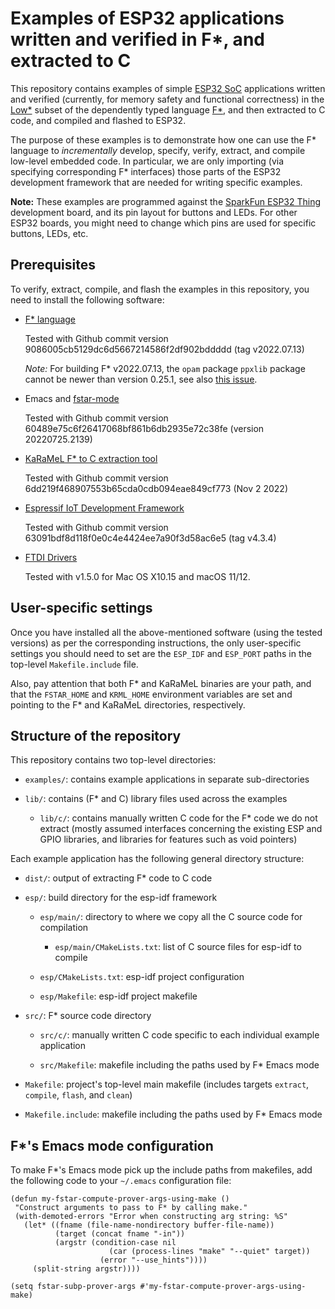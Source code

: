 # Examples of ESP32 applications written and verified in F\*, and extracted to C

This repository contains examples of simple [ESP32
SoC](https://www.espressif.com/en/products/socs/esp32) applications
written and verified (currently, for memory safety and functional
correctness) in the [Low*](http://dx.doi.org/10.1145/3110261) subset
of the dependently typed language [F\*](http://fstar-lang.org), and
then extracted to C code, and compiled and flashed to ESP32.

The purpose of these examples is to demonstrate how one can use the
F\* language to *incrementally* develop, specify, verify, extract, and
compile low-level embedded code. In particular, we are only importing
(via specifying corresponding F\* interfaces) those parts of the ESP32
development framework that are needed for writing specific examples.

**Note:** These examples are programmed against the [SparkFun ESP32
Thing](https://www.sparkfun.com/products/13907) development board, and
its pin layout for buttons and LEDs. For other ESP32 boards, you might
need to change which pins are used for specific buttons, LEDs, etc.

## Prerequisites

To verify, extract, compile, and flash the examples in this
repository, you need to install the following software:

* [F\* language](https://github.com/FStarLang/FStar)

  Tested with Github commit version 9086005cb5129dc6d5667214586f2df902bddddd (tag v2022.07.13)
  
  *Note:* For building F\* v2022.07.13, the `opam` package `ppxlib`
  package cannot be newer than version 0.25.1, see also [this
  issue](https://github.com/FStarLang/FStar/issues/2681).

* Emacs and [fstar-mode](https://github.com/FStarLang/fstar-mode.el)

  Tested with Github commit version 60489e75c6f26417068bf861b6db2935e72c38fe (version 20220725.2139)

* [KaRaMeL F\* to C extraction tool](https://github.com/FStarLang/karamel)

  Tested with Github commit version 6dd219f468907553b65cda0cdb094eae849cf773 (Nov 2 2022)

* [Espressif IoT Development Framework](https://github.com/espressif/esp-idf)

  Tested with Github commit version 63091bdf8d118f0e0c4e4424ee7a90f3d58ac6e5 (tag v4.3.4)

* [FTDI Drivers](https://learn.sparkfun.com/tutorials/how-to-install-ftdi-drivers)

  Tested with v1.5.0 for Mac OS X10.15 and macOS 11/12.

## User-specific settings

Once you have installed all the above-mentioned software (using the
tested versions) as per the corresponding instructions, the only
user-specific settings you should need to set are the `ESP_IDF` and
`ESP_PORT` paths in the top-level `Makefile.include` file.

Also, pay attention that both F\* and KaRaMeL binaries are your path,
and that the `FSTAR_HOME` and `KRML_HOME` environment variables are
set and pointing to the F\* and KaRaMeL directories, respectively.

## Structure of the repository

This repository contains two top-level directories:

* `examples/`: contains example applications in separate sub-directories

* `lib/`: contains (F\* and C) library files used across the examples

  * `lib/c/`: contains manually written C code for the F\* code we do
    not extract (mostly assumed interfaces concerning the existing ESP
    and GPIO libraries, and libraries for features such as void pointers)

Each example application has the following general directory structure:

* `dist/`: output of extracting F\* code to C code

* `esp/`: build directory for the esp-idf framework

  * `esp/main/`: directory to where we copy all the C source code for
    compilation

    * `esp/main/CMakeLists.txt`: list of C source files for esp-idf to
      compile

  * `esp/CMakeLists.txt`: esp-idf project configuration

  * `esp/Makefile`: esp-idf project makefile

* `src/`: F\* source code directory

  * `src/c/`: manually written C code specific to each individual
    example application

  * `src/Makefile`: makefile including the paths used by F\* Emacs mode

* `Makefile`: project's top-level main makefile (includes targets
  `extract`, `compile`, `flash`, and `clean`)

* `Makefile.include`: makefile including the paths used by F\* Emacs mode

## F\*'s Emacs mode configuration

To make F\*'s Emacs mode pick up the include paths from makefiles, add the
following code to your `~/.emacs` configuration file: 

```
(defun my-fstar-compute-prover-args-using-make ()
 "Construct arguments to pass to F* by calling make."
 (with-demoted-errors "Error when constructing arg string: %S"
   (let* ((fname (file-name-nondirectory buffer-file-name))
          (target (concat fname "-in"))
          (argstr (condition-case nil
                      (car (process-lines "make" "--quiet" target))
                    (error "--use_hints"))))
     (split-string argstr))))

(setq fstar-subp-prover-args #'my-fstar-compute-prover-args-using-make)
```
